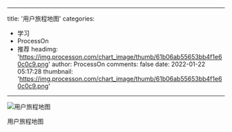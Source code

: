 
---
title: '用户旅程地图'
categories: 
 - 学习
 - ProcessOn
 - 推荐
headimg: 'https://img.processon.com/chart_image/thumb/61b06ab55653bb4f1e60c0c9.png'
author: ProcessOn
comments: false
date: 2022-01-22 05:17:28
thumbnail: 'https://img.processon.com/chart_image/thumb/61b06ab55653bb4f1e60c0c9.png'
---

<div>   
<img class="thumb" alt="用户旅程地图" src="https://img.processon.com/chart_image/thumb/61b06ab55653bb4f1e60c0c9.png" referrerpolicy="no-referrer">
<p>用户旅程地图
</p>  
</div>
            